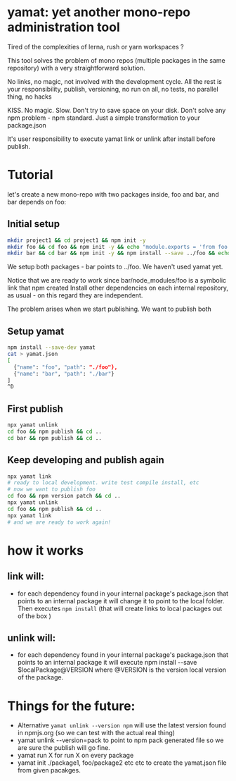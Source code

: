 # yamat: yet another mono-repo administration tool

Tired of the complexities of lerna, rush or yarn workspaces ? 

This tool solves the problem of mono repos (multiple packages in the same repository) with a very straightforward solution. 

No links, no magic, not involved with the development cycle. All the rest is your responsibility, publish, versioning, no run on all, no tests, no parallel thing, no hacks

KISS. No magic. Slow. Don't try to save space on your disk. Don't solve any npm problem - npm standard. Just a simple transformation to your package.json

It's user responsibility to execute yamat link or unlink after install before publish. 

# Tutorial

let's create a new mono-repo with two packages inside, foo and bar, and bar depends on foo:

## Initial setup

```sh
mkdir project1 && cd project1 && npm init -y
mkdir foo && cd foo && npm init -y && echo "module.exports = 'from foo'"> index.js && cd ..
mkdir bar && cd bar && npm init -y && npm install --save ../foo && echo "console.log('foo say: '+require('foo'))"> index.js && cd ..
```

We setup both packages - bar points to ../foo. We haven't used yamat yet. 

Notice that we are ready to work since bar/node_modules/foo is a symbolic link that npm created Install other dependencies on each internal repository, as usual - on this regard they are independent. 

The problem arises when we start publishing. We want to publish both

## Setup yamat

```sh
npm install --save-dev yamat
cat > yamat.json 
[
  {"name": "foo", "path": "./foo"}, 
  {"name": "bar", "path": "./bar"}
]
^D 
```

## First publish

```sh
npx yamat unlink
cd foo && npm publish && cd ..
cd bar && npm publish && cd ..
```

## Keep developing and publish again

```sh
npx yamat link
# ready to local development. write test compile install, etc
# now we want to publish foo
cd foo && npm version patch && cd ..
npx yamat unlink
cd foo && npm publish && cd ..
npx yamat link
# and we are ready to work again!
```


# how it works

## link will:
 
 * for each dependency found in your internal package's package.json that points to an internal package it will change it to point to the local folder. Then executes `npm install` (that will create links to local packages out of the box )

## unlink will: 
 
 * for each dependency found in your internal package's package.json that points to an internal package it will execute npm install --save $localPackage@VERSION where @VERSION is the version local version of the package. 


# Things for the future:

* Alternative `yamat unlink --version npm` will use the latest version found in npmjs.org (so we can test with the actual real thing)
* yamat unlink --version=pack to point to npm pack generated file so we are sure the publish will go fine. 
* yamat run X for run X on every package
* yamat init ./package1, foo/package2   etc etc to create the yamat.json file from given pacakges.